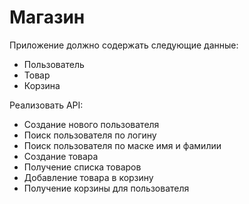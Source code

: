 # Магазин

Приложение должно содержать следующие данные:
* Пользователь
* Товар
* Корзина

Реализовать API:
* Создание нового пользователя
* Поиск пользователя по логину
* Поиск пользователя по маске имя и фамилии
* Создание товара
* Получение списка товаров
* Добавление товара в корзину
* Получение корзины для пользователя
